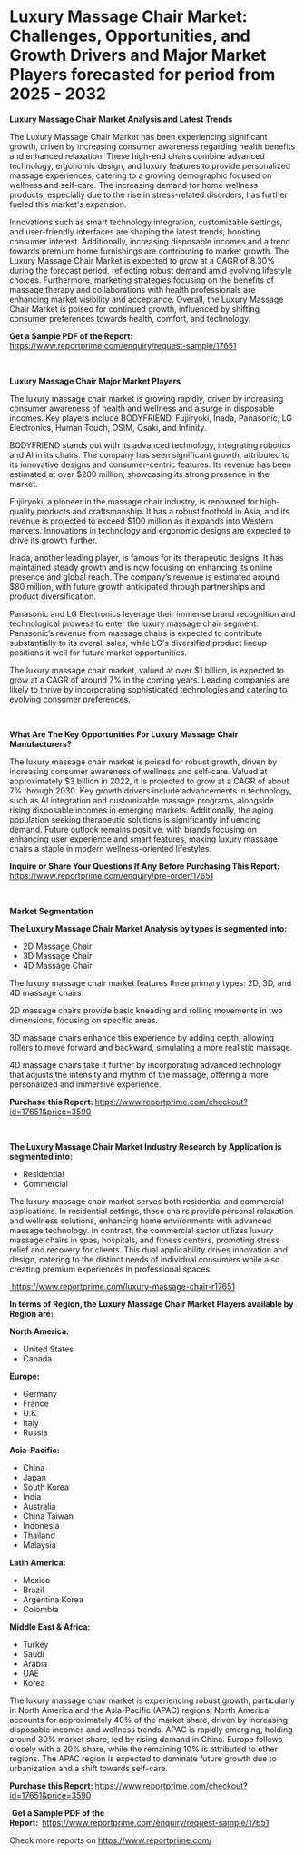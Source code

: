 <p><h1>Luxury Massage Chair Market: Challenges, Opportunities, and Growth Drivers and Major Market Players forecasted for period from 2025 - 2032</h1></p><p><strong>Luxury Massage Chair Market Analysis and Latest Trends</strong></p>
<p><p>The Luxury Massage Chair Market has been experiencing significant growth, driven by increasing consumer awareness regarding health benefits and enhanced relaxation. These high-end chairs combine advanced technology, ergonomic design, and luxury features to provide personalized massage experiences, catering to a growing demographic focused on wellness and self-care. The increasing demand for home wellness products, especially due to the rise in stress-related disorders, has further fueled this market's expansion.</p><p>Innovations such as smart technology integration, customizable settings, and user-friendly interfaces are shaping the latest trends, boosting consumer interest. Additionally, increasing disposable incomes and a trend towards premium home furnishings are contributing to market growth. The Luxury Massage Chair Market is expected to grow at a CAGR of 8.30% during the forecast period, reflecting robust demand amid evolving lifestyle choices. Furthermore, marketing strategies focusing on the benefits of massage therapy and collaborations with health professionals are enhancing market visibility and acceptance. Overall, the Luxury Massage Chair Market is poised for continued growth, influenced by shifting consumer preferences towards health, comfort, and technology.</p></p>
<p><strong>Get a Sample PDF of the Report:&nbsp;</strong> <a href="https://www.reportprime.com/enquiry/request-sample/17651?utm_campaign=2307&utm_medium=2&utm_source=Github&utm_content=ia&utm_term=18032025&utm_id=luxury-massage-chair">https://www.reportprime.com/enquiry/request-sample/17651</a></p>
<p>&nbsp;</p>
<p><strong>Luxury Massage Chair Major Market Players</strong></p>
<p><p>The luxury massage chair market is growing rapidly, driven by increasing consumer awareness of health and wellness and a surge in disposable incomes. Key players include BODYFRIEND, Fujiiryoki, Inada, Panasonic, LG Electronics, Human Touch, OSIM, Osaki, and Infinity. </p><p>BODYFRIEND stands out with its advanced technology, integrating robotics and AI in its chairs. The company has seen significant growth, attributed to its innovative designs and consumer-centric features. Its revenue has been estimated at over $200 million, showcasing its strong presence in the market.</p><p>Fujiiryoki, a pioneer in the massage chair industry, is renowned for high-quality products and craftsmanship. It has a robust foothold in Asia, and its revenue is projected to exceed $100 million as it expands into Western markets. Innovations in technology and ergonomic designs are expected to drive its growth further.</p><p>Inada, another leading player, is famous for its therapeutic designs. It has maintained steady growth and is now focusing on enhancing its online presence and global reach. The company’s revenue is estimated around $80 million, with future growth anticipated through partnerships and product diversification.</p><p>Panasonic and LG Electronics leverage their immense brand recognition and technological prowess to enter the luxury massage chair segment. Panasonic’s revenue from massage chairs is expected to contribute substantially to its overall sales, while LG's diversified product lineup positions it well for future market opportunities. </p><p>The luxury massage chair market, valued at over $1 billion, is expected to grow at a CAGR of around 7% in the coming years. Leading companies are likely to thrive by incorporating sophisticated technologies and catering to evolving consumer preferences.</p></p>
<p>&nbsp;</p>
<p><strong>What Are The Key Opportunities For Luxury Massage Chair Manufacturers?</strong></p>
<p><p>The luxury massage chair market is poised for robust growth, driven by increasing consumer awareness of wellness and self-care. Valued at approximately $3 billion in 2022, it is projected to grow at a CAGR of about 7% through 2030. Key growth drivers include advancements in technology, such as AI integration and customizable massage programs, alongside rising disposable incomes in emerging markets. Additionally, the aging population seeking therapeutic solutions is significantly influencing demand. Future outlook remains positive, with brands focusing on enhancing user experience and smart features, making luxury massage chairs a staple in modern wellness-oriented lifestyles.</p></p>
<p><strong>Inquire or Share Your Questions If Any Before Purchasing This Report:</strong> <a href="https://www.reportprime.com/enquiry/pre-order/17651?utm_campaign=2307&utm_medium=2&utm_source=Github&utm_content=ia&utm_term=18032025&utm_id=luxury-massage-chair">https://www.reportprime.com/enquiry/pre-order/17651</a></p>
<p>&nbsp;</p>
<p><strong>Market Segmentation</strong></p>
<p><strong>The Luxury Massage Chair Market Analysis by types is segmented into:</strong></p>
<p><ul><li>2D Massage Chair</li><li>3D Massage Chair</li><li>4D Massage Chair</li></ul></p>
<p><p>The luxury massage chair market features three primary types: 2D, 3D, and 4D massage chairs. </p><p>2D massage chairs provide basic kneading and rolling movements in two dimensions, focusing on specific areas. </p><p>3D massage chairs enhance this experience by adding depth, allowing rollers to move forward and backward, simulating a more realistic massage. </p><p>4D massage chairs take it further by incorporating advanced technology that adjusts the intensity and rhythm of the massage, offering a more personalized and immersive experience.</p></p>
<p><strong>Purchase this Report:&nbsp;</strong><a href="https://www.reportprime.com/checkout?id=17651&price=3590&utm_campaign=2307&utm_medium=2&utm_source=Github&utm_content=ia&utm_term=18032025&utm_id=luxury-massage-chair">https://www.reportprime.com/checkout?id=17651&price=3590</a></p>
<p>&nbsp;</p>
<p><strong>The Luxury Massage Chair Market Industry Research by Application is segmented into:</strong></p>
<p><ul><li>Residential</li><li>Commercial</li></ul></p>
<p><p>The luxury massage chair market serves both residential and commercial applications. In residential settings, these chairs provide personal relaxation and wellness solutions, enhancing home environments with advanced massage technology. In contrast, the commercial sector utilizes luxury massage chairs in spas, hospitals, and fitness centers, promoting stress relief and recovery for clients. This dual applicability drives innovation and design, catering to the distinct needs of individual consumers while also creating premium experiences in professional spaces.</p></p>
<p><a href="https://www.reportprime.com/luxury-massage-chair-r17651?utm_campaign=2307&utm_medium=2&utm_source=Github&utm_content=ia&utm_term=18032025&utm_id=luxury-massage-chair">&nbsp;https://www.reportprime.com/luxury-massage-chair-r17651</a></p>
<p><strong>In terms of Region, the Luxury Massage Chair Market Players available by Region are:</strong></p>
<p>
    <p> <strong> North America: </strong>
        <ul>
            <li>United States</li>
            <li>Canada</li>
        </ul>
        </p> 
    <p> <strong> Europe: </strong>
        <ul>
            <li>Germany</li>
            <li>France</li>
            <li>U.K.</li>
            <li>Italy</li>
            <li>Russia</li>
        </ul>
        </p> 
    <p> <strong> Asia-Pacific: </strong>
        <ul>
            <li>China</li>
            <li>Japan</li>
            <li>South Korea</li>
            <li>India</li>
            <li>Australia</li>
            <li>China Taiwan</li>
            <li>Indonesia</li>
            <li>Thailand</li>
            <li>Malaysia</li>
        </ul>
        </p> 
    <p> <strong> Latin America: </strong>
        <ul>
            <li>Mexico</li>
            <li>Brazil</li>
            <li>Argentina Korea</li>
            <li>Colombia</li>
        </ul>
        </p> 
    <p> <strong> Middle East & Africa: </strong>
        <ul>
            <li>Turkey</li>
            <li>Saudi</li>
            <li>Arabia</li>
            <li>UAE</li>
            <li>Korea</li>
        </ul>
    </p>
    </p>
<p><p>The luxury massage chair market is experiencing robust growth, particularly in North America and the Asia-Pacific (APAC) regions. North America accounts for approximately 40% of the market share, driven by increasing disposable incomes and wellness trends. APAC is rapidly emerging, holding around 30% market share, led by rising demand in China. Europe follows closely with a 20% share, while the remaining 10% is attributed to other regions. The APAC region is expected to dominate future growth due to urbanization and a shift towards self-care.</p></p>
<p><strong>Purchase this Report: </strong><a href="https://www.reportprime.com/checkout?id=17651&price=3590&utm_campaign=2307&utm_medium=2&utm_source=Github&utm_content=ia&utm_term=18032025&utm_id=luxury-massage-chair">https://www.reportprime.com/checkout?id=17651&price=3590</a></p>
<p>&nbsp;<strong>Get a Sample PDF of the Report:&nbsp;&nbsp;</strong><a href="https://www.reportprime.com/enquiry/request-sample/17651?utm_campaign=2307&utm_medium=2&utm_source=Github&utm_content=ia&utm_term=18032025&utm_id=luxury-massage-chair">https://www.reportprime.com/enquiry/request-sample/17651</a></p>
<p><strong></strong></p>
<p>Check more reports on <a href="https://www.reportprime.com/?utm_campaign=2307&utm_medium=2&utm_source=Github&utm_content=ia&utm_term=18032025&utm_id=luxury-massage-chair">https://www.reportprime.com/</a></p>